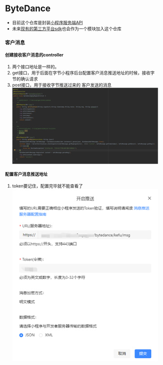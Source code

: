 # ByteDance
- 目前这个仓库是封装[小程序服务端API](https://microapp.bytedance.com/docs/zh-CN/mini-app/develop/server/server-api-introduction)
- 未来[现有的第三方平台sdk](https://github.com/yydzxz/ByteDanceOpen)也会作为一个模块加入这个仓库


### 客户消息
#### 创建接收客户消息的controller
1. 两个接口地址是一样的。
2. get接口，用于后面在字节小程序后台配置客户消息推送地址的时候，接收字节的确认请求
3. post接口，用于接收字节推送过来的 客户发送的消息
   ![image](./images/接收客户消息.png)
#### 配置客户消息推送地址
1. token要记住，配置完毕就不能查看了
![image](./images/配置客户消息推送地址.png)
